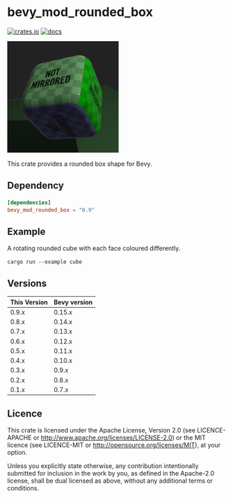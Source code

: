 # bevy_mod_rounded_box

[![crates.io](https://img.shields.io/crates/v/bevy_mod_rounded_box.svg)](https://crates.io/crates/bevy_mod_rounded_box)
[![docs](https://docs.rs/bevy_mod_rounded_box/badge.svg)](https://docs.rs/bevy_mod_rounded_box)

![Screenshot of bevy_mod_rounded_box's cube example](https://github.com/bevyengine/bevy-assets/blob/main/Assets/Shapes/bevy_mod_rounded_box.png?raw=true)

This crate provides a rounded box shape for Bevy.

## Dependency

```toml
[dependencies]
bevy_mod_rounded_box = "0.9"
```

## Example

A rotating rounded cube with each face coloured differently.

```shell
cargo run --example cube
```

## Versions

| This Version | Bevy version |
|--------------|--------------|
| 0.9.x        | 0.15.x       |
| 0.8.x        | 0.14.x       |
| 0.7.x        | 0.13.x       |
| 0.6.x        | 0.12.x       |
| 0.5.x        | 0.11.x       |
| 0.4.x        | 0.10.x       |
| 0.3.x        | 0.9.x        |
| 0.2.x        | 0.8.x        |
| 0.1.x        | 0.7.x        |

## Licence

This crate is licensed under the Apache License, Version 2.0 (see
LICENCE-APACHE or <http://www.apache.org/licenses/LICENSE-2.0>) or the MIT
licence (see LICENCE-MIT or <http://opensource.org/licenses/MIT>), at your
option.

Unless you explicitly state otherwise, any contribution intentionally submitted
for inclusion in the work by you, as defined in the Apache-2.0 license, shall
be dual licensed as above, without any additional terms or conditions.
